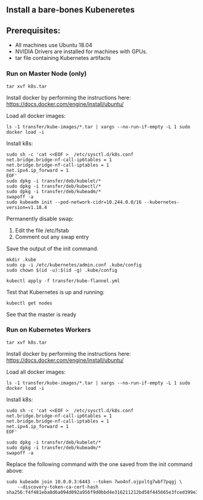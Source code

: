 ## Install a bare-bones Kubeneretes

## Prerequisites:

* All machines use Ubuntu 18.04
* NVIDIA Drivers are installed for machines with GPUs.
* tar file containing Kubernetes artifacts



### Run on Master Node (only)

```
tar xvf k8s.tar
```
Install docker by performing the instructions here: https://docs.docker.com/engine/install/ubuntu/

Load all docker images:
```
ls -1 transfer/kube-images/*.tar | xargs --no-run-if-empty -L 1 sudo docker load -i
```
Install k8s:
```
sudo sh -c 'cat <<EOF >  /etc/sysctl.d/k8s.conf
net.bridge.bridge-nf-call-ip6tables = 1
net.bridge.bridge-nf-call-iptables = 1
net.ipv4.ip_forward = 1
EOF'
sudo dpkg -i transfer/deb/kubelet/*
sudo dpkg -i transfer/deb/kubectl/*
sudo dpkg -i transfer/deb/kubeadm/*
swapoff -a
sudo kubeadm init --pod-network-cidr=10.244.0.0/16 --kubernetes-version=v1.18.4
```
Permanently disable swap:
1. Edit the file /etc/fstab
2. Comment out any swap entry

Save the output of the init command.

```
mkdir .kube
sudo cp -i /etc/kubernetes/admin.conf .kube/config
sudo chown $(id -u):$(id -g) .kube/config

kubectl apply -f transfer/kube-flannel.yml
```

Test that Kubernetes is up and running:

```
kubectl get nodes
```
See that the master is ready


### Run on Kubernetes Workers 



```
tar xvf k8s.tar
```

Install docker by performing the instructions here: https://docs.docker.com/engine/install/ubuntu/


Load all docker images:
```
ls -1 transfer/kube-images/*.tar | xargs --no-run-if-empty -L 1 sudo docker load -i
```
Install k8s:
```
sudo sh -c 'cat <<EOF >  /etc/sysctl.d/k8s.conf
net.bridge.bridge-nf-call-ip6tables = 1
net.bridge.bridge-nf-call-iptables = 1
net.ipv4.ip_forward = 1
EOF'

sudo dpkg -i transfer/deb/kubelet/*
sudo dpkg -i transfer/deb/kubeadm/*
swapoff -a
```

Replace the following command with the one saved from the init command above:

```
sudo kubeadm join 10.0.0.3:6443 --token 7wo4nf.ojpxltg7wbf7pqgj \
    --discovery-token-ca-cert-hash sha256:f4f481eba0d6a094d092a956f9d0bbd4e316211212bd58f445665e3fced399e3
```



